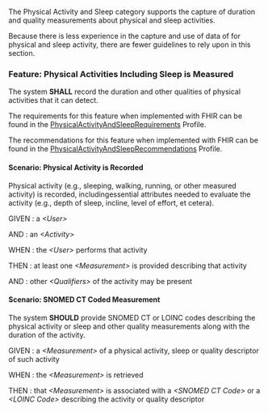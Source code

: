 The Physical Activity and Sleep category supports the capture of duration and quality
measurements about physical and sleep activities.

Because there is less experience in the capture and use of data of for physical and sleep
activity, there are fewer guidelines to rely upon in this section.
### <span class='glyphicon text-success glyphicon-phone'/> <span class='glyphicon text-success glyphicon-dashboard'/> <span class='glyphicon text-success glyphicon-cloud'/> <a name='physical_activity_and_sleep'>Feature: Physical Activities Including Sleep is Measured</a>

The system **SHALL** record the duration and other qualities of physical activities that it can detect.


The requirements for this feature when implemented with FHIR can be found in the [PhysicalActivityAndSleepRequirements](StructureDefinition-PhysicalActivityAndSleepRequirements.html) Profile.

The recommendations for this feature when implemented with FHIR can be found in the [PhysicalActivityAndSleepRecommendations](StructureDefinition-PhysicalActivityAndSleepRecommendations.html) Profile.

#### <a name='physical-activity-is-recorded'>Scenario: Physical Activity is Recorded</a>

Physical activity (e.g., sleeping, walking, running, or other measured activity) is recorded, includingessential attributes needed to evaluate the activity (e.g., depth of sleep, incline, level of effort, et cetera).

GIVEN
: a <i>&lt;User&gt;</i>

   AND
   : an <i>&lt;Activity&gt;</i>

WHEN
: the <i>&lt;User&gt;</i> performs that activity

THEN
: at least one <i>&lt;Measurement&gt;</i> is provided describing that activity

   AND
   : other <i>&lt;Qualifiers&gt;</i> of the activity may be present


#### <span class='glyphicon text-info glyphicon-phone'/> <span class='glyphicon text-info glyphicon-cloud'/> <a name='snomed-ct-coded-measurement'>Scenario: SNOMED CT Coded Measurement</a>

The system **SHOULD** provide SNOMED CT or LOINC codes describing the physical activity or sleep and other quality measurements
along with the duration of the activity.

GIVEN
: a <i>&lt;Measurement&gt;</i> of a physical activity, sleep or quality descriptor of such activity

WHEN
: the <i>&lt;Measurement&gt;</i> is retrieved

THEN
: that <i>&lt;Measurement&gt;</i> is associated with a <i>&lt;SNOMED CT Code&gt;</i> or a <i>&lt;LOINC Code&gt;</i> describing the activity or quality descriptor 

